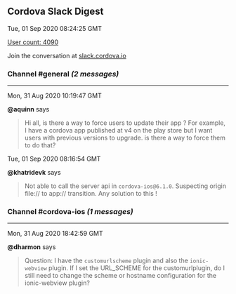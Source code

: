 ## Cordova Slack Digest
Tue, 01 Sep 2020 08:24:25 GMT

[User count: 4090](https://cordova.slack.com/)


Join the conversation at [slack.cordova.io](http://slack.cordova.io/)

### __Channel #general__ _(2 messages)_
---

Mon, 31 Aug 2020 10:19:47 GMT

__@aquinn__ says 
> Hi all, is there a way to force users to update their app ? For example, I have a cordova app published at v4 on the play store but I want users with previous versions to upgrade. is there a way to force them to do that?
> 

Tue, 01 Sep 2020 08:16:54 GMT

__@khatridevk__ says 
> Not able to call the server api in `cordova-ios@6.1.0`. Suspecting origin file:// to app:// transition. Any solution to this !
> 

### __Channel #cordova-ios__ _(1 messages)_
---

Mon, 31 Aug 2020 18:42:59 GMT

__@dharmon__ says 
> Question: I have the `customurlscheme` plugin and also the `ionic-webview` plugin. If I set the URL_SCHEME for the customurlplugin, do I still need to change the scheme or hostname configuration for the ionic-webview plugin?
> 
